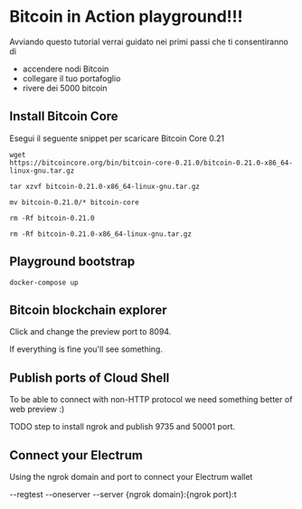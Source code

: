 # Bitcoin in Action playground!!!

Avviando questo tutorial verrai guidato nei primi passi che ti consentiranno di
- accendere nodi Bitcoin
- collegare il tuo portafoglio
- rivere dei 5000 bitcoin


## Install Bitcoin Core

Esegui il seguente snippet per scaricare Bitcoin Core 0.21

```
wget
https://bitcoincore.org/bin/bitcoin-core-0.21.0/bitcoin-0.21.0-x86_64-linux-gnu.tar.gz

tar xzvf bitcoin-0.21.0-x86_64-linux-gnu.tar.gz

mv bitcoin-0.21.0/* bitcoin-core

rm -Rf bitcoin-0.21.0

rm -Rf bitcoin-0.21.0-x86_64-linux-gnu.tar.gz
```

## Playground bootstrap

`docker-compose up`

## Bitcoin blockchain explorer

Click <walkthrough-web-preview-icon></walkthrough-web-preview-icon> and change
the preview port to 8094.

If everything is fine you'll see something.

## Publish ports of Cloud Shell

To be able to connect with non-HTTP protocol we need something better of web
preview :)

TODO step to install ngrok and publish 9735 and 50001 port.

## Connect your Electrum

Using the ngrok domain and port to connect your Electrum wallet

--regtest --oneserver --server {ngrok domain}:{ngrok port}:t


